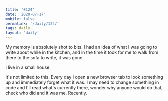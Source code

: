 ```yaml
---
title: '#124'
date: '2020-07-17'
mobile: false
permalink: '/daily/124/'
tags: daily
layout: 'daily'
---
```


My memory is absolutely shot to bits. I had an idea of what I was going to write about while in the kitchen, and in the time it took for me to walk from there to the sofa to write, it was gone.

I live in a small house.

It's not limited to this. Every day I open a new browser tab to look something up and immediately forget what it was. I may need to change something in code and I'll read what's currently there, wonder why anyone would do that, check who did and it was me. Recently.

